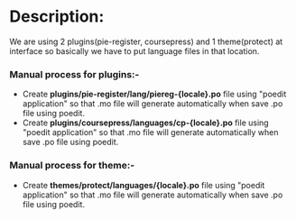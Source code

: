Description:
============
We are using 2 plugins(pie-register, coursepress) and 1 theme(protect) at interface so basically we have to put language files in that location.

### Manual process for plugins:-
  * Create **plugins/pie-register/lang/piereg-{locale}.po** file using "poedit application" so that .mo file will generate automatically when save .po file using poedit.
  * Create **plugins/coursepress/languages/cp-{locale}.po** file using "poedit application" so that .mo file will generate automatically when save .po file using poedit. 

### Manual process for theme:-
  * Create **themes/protect/languages/{locale}.po** file using "poedit application" so that .mo file will generate automatically when save .po file using poedit. 
  
